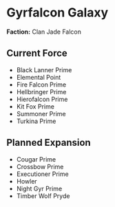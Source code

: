 # Gyrfalcon Galaxy
**Faction:** Clan Jade Falcon
## Current Force
- Black Lanner Prime
- Elemental Point
- Fire Falcon Prime
- Hellbringer Prime
- Hierofalcon Prime
- Kit Fox Prime
- Summoner Prime
- Turkina Prime
## Planned Expansion
- Cougar Prime
- Crossbow Prime
- Executioner Prime
- Howler
- Night Gyr Prime
- Timber Wolf Pryde
